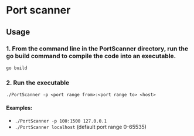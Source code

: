 # Port scanner

## Usage
### 1. From the command line in the PortScanner directory, run the go build command to compile the code into an executable.
  
  ```go build```

### 2. Run the executable

  ```./PortScanner -p <port range from>:<port range to> <host>```
  
 #### Examples:
  - ```./PortScanner -p 100:1500 127.0.0.1```
  - ```./PortScanner localhost``` (default port range 0-65535)
